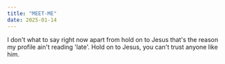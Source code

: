 ```yaml
---
title: "MEET-ME"
date: 2025-01-14
---
```


I don't what to say right now apart from hold on to Jesus that's the reason my profile ain't reading 'late'. 
Hold on to Jesus, you can't trust anyone like him.
